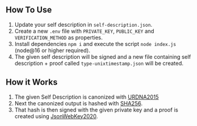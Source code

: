 ## How To Use

1. Update your self description in `self-description.json`.
2. Create a new `.env` file with `PRIVATE_KEY`, `PUBLIC_KEY` and `VERIFICATION_METHOD` as properties. 
3. Install dependencies `npm i` and execute the script `node index.js` (node@16 or higher required).
4. The given self description will be signed and a new file containing self description + proof called `type-unixtimestamp.json` will be created.

## How it Works
1. The given Self Description is canonized with [URDNA2015](https://json-ld.github.io/rdf-dataset-canonicalization/spec/)
2. Next the canonized output is hashed with [SHA256](https://json-ld.github.io/rdf-dataset-canonicalization/spec/#dfn-hash-algorithm).
3. That hash is then signed with the given private key and a  proof is created using [JsonWebKey2020](https://w3c-ccg.github.io/lds-jws2020/#json-web-signature-2020).
